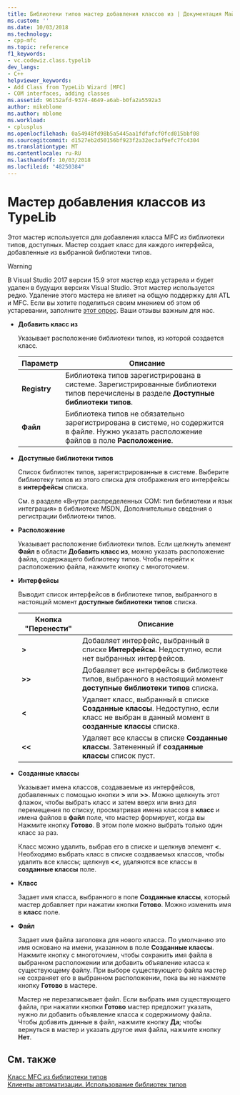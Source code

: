 ```yaml
---
title: Библиотеки типов мастер добавления классов из | Документация Майкрософт
ms.custom: ''
ms.date: 10/03/2018
ms.technology:
- cpp-mfc
ms.topic: reference
f1_keywords:
- vc.codewiz.class.typelib
dev_langs:
- C++
helpviewer_keywords:
- Add Class from TypeLib Wizard [MFC]
- COM interfaces, adding classes
ms.assetid: 96152afd-9374-4649-a6ab-b0fa2a5592a3
author: mikeblome
ms.author: mblome
ms.workload:
- cplusplus
ms.openlocfilehash: 0a54948fd98b5a5445aa1fdfafcf0fcd015bbf08
ms.sourcegitcommit: d1527eb2d50156bf923f2a32ec3af9efc7fc4304
ms.translationtype: MT
ms.contentlocale: ru-RU
ms.lasthandoff: 10/03/2018
ms.locfileid: "48250384"
---
```

# <a name="add-class-from-typelib-wizard"></a>Мастер добавления классов из TypeLib

Этот мастер используется для добавления класса MFC из библиотеки типов, доступных. Мастер создает класс для каждого интерфейса, добавленные из выбранной библиотеки типов.

> [!WARNING]
> В Visual Studio 2017 версии 15.9 этот мастер кода устарела и будет удален в будущих версиях Visual Studio. Этот мастер используется редко. Удаление этого мастера не влияет на общую поддержку для ATL и MFC. Если вы хотите поделиться своим мнением об этом об устаревании, заполните [этот опрос](https://www.surveymonkey.com/r/QDWKKCN). Ваши отзывы важным для нас.

- **Добавить класс из**

   Указывает расположение библиотеки типов, из которой создается класс.

   |Параметр|Описание|
   |------------|-----------------|
   |**Registry**|Библиотека типов зарегистрирована в системе. Зарегистрированные библиотеки типов перечислены в разделе **Доступные библиотеки типов**.|
   |**Файл**|Библиотека типов не обязательно зарегистрирована в системе, но содержится в файле. Нужно указать расположение файлов в поле **Расположение**.|

- **Доступные библиотеки типов**

   Список библиотек типов, зарегистрированные в системе. Выберите библиотеку типов из этого списка для отображения его интерфейсы в **интерфейсы** списка.

   См. в разделе «Внутри распределенных COM: тип библиотеки и язык интеграция» в библиотеке MSDN, Дополнительные сведения о регистрации библиотеки типов.

- **Расположение**

   Указывает расположение библиотеки типов. Если щелкнуть элемент **Файл** в области **Добавить класс из**, можно указать расположение файла, содержащего библиотеку типов. Чтобы перейти к расположению файла, нажмите кнопку с многоточием.

- **Интерфейсы**

   Выводит список интерфейсов в библиотеке типов, выбранного в настоящий момент **доступные библиотеки типов** списка.

   |Кнопка "Перенести"|Описание|
   |---------------------|-----------------|
   |**>**|Добавляет интерфейс, выбранный в списке **Интерфейсы**. Недоступно, если нет выбранных интерфейсов.|
   |**>>**|Добавляет все интерфейсы в библиотеке типов, выбранного в настоящий момент **доступные библиотеки типов** списка.|
   |**\<**|Удаляет класс, выбранный в списке **Созданные классы**. Недоступно, если класс не выбран в данный момент в **созданные классы** списка.|
   |**\<\<**|Удаляет все классы в списке **Созданные классы**. Затененный if **созданные классы** список пуст.|

- **Созданные классы**

   Указывает имена классов, создаваемые из интерфейсов, добавленных с помощью кнопки **>** или **>>**. Можно щелкнуть этот флажок, чтобы выбрать класс и затем вверх или вниз для перемещения по списку, просматривая имена классов в **класс** и имена файлов в **файл** поле, что мастер формирует, когда вы Нажмите кнопку **Готово**. В этом поле можно выбрать только один класс за раз.

   Класс можно удалить, выбрав его в списке и щелкнув элемент **<**. Необходимо выбрать класс в списке создаваемых классов, чтобы удалить все классы; щелкнув **<<**, удаляются все классы в **созданные классы** поле.

- **Класс**

   Задает имя класса, выбранного в поле **Созданные классы**, который мастер добавляет при нажатии кнопки **Готово**. Можно изменить имя в **класс** поле.

- **Файл**

   Задает имя файла заголовка для нового класса. По умолчанию это имя основано на имени, указанном в поле **Созданные классы**. Нажмите кнопку с многоточием, чтобы сохранить имя файла в выбранном расположении или добавить объявление класса к существующему файлу. При выборе существующего файла мастер не сохраняет его в выбранном расположении, пока вы не нажмете кнопку **Готово** в мастере.

   Мастер не перезаписывает файл. Если выбрать имя существующего файла, при нажатии кнопки **Готово** мастер предложит указать, нужно ли добавить объявление класса к содержимому файла. Чтобы добавить данные в файл, нажмите кнопку **Да**; чтобы вернуться в мастер и указать другое имя файла, нажмите кнопку **Нет**.

## <a name="see-also"></a>См. также

[Класс MFC из библиотеки типов](../../mfc/reference/adding-an-mfc-class-from-a-type-library.md)<br/>
[Клиенты автоматизации. Использование библиотек типов](../../mfc/automation-clients-using-type-libraries.md)

